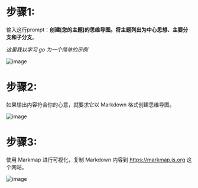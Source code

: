 # 步骤1:

输入这行prompt：**创建[您的主题]的思维导图。将主题列出为中心思想、主要分支和子分支**。

_这里我以学习 go 为一个简单的示例_

![image](https://github.com/liuyang-f/liuyang-f.github.io/assets/43442770/d2749bbf-4287-4584-97f4-393e9d8addff)


# 步骤2:

如果输出内容符合你的心意，就要求它以 Markdown 格式创建思维导图。

![image](https://github.com/liuyang-f/liuyang-f.github.io/assets/43442770/75525466-fd20-4ed2-80e9-eb63cab17865)


# 步骤3:

使用 Markmap 进行可视化，复制 Markdown 内容到 https://markmap.js.org 这个网站。

![image](https://github.com/liuyang-f/liuyang-f.github.io/assets/43442770/b39e3879-3238-42d4-9303-3455925433e6)
